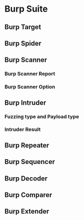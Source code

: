 # Burp Suite

## Burp Target

## Burp Spider

## Burp Scanner

### Burp Scanner Report

### Burp Scanner Option

## Burp Intruder

### Fuzzing type and Payload type

### Intruder Result

## Burp Repeater

## Burp Sequencer

## Burp Decoder

## Burp Comparer

## Burp Extender
